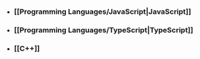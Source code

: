 - ### [[Programming Languages/JavaScript|JavaScript]]
- ### [[Programming Languages/TypeScript|TypeScript]]
- ### [[C++]]
